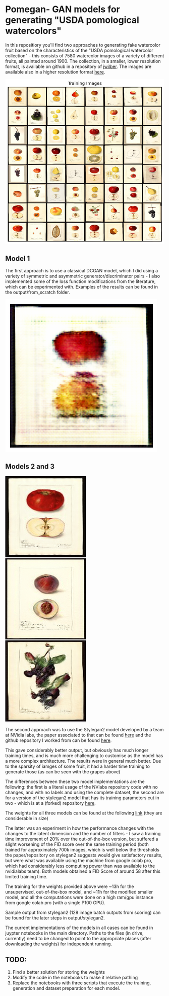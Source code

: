 # Pomegan- GAN models for generating "USDA pomological watercolors"
In this repositiory you'll find two approaches to generating fake watercolor fruit based on the characteristics of the "USDA pomological watercolor collection" - this consists of 7580 watercolor images of a variety of different fruits, all painted around 1900. The collection, in a smaller, lower resolution format, is available on github in a repository of [jwilber](https://github.com/jwilber/USDA_Pomological_Watercolors). The images are available also in a higher resolution format [here](https://archive.org/download/usda-pomological-watercolor-collection).

![Teaser image](./output/from_scratch/original-watercolours-first128.png)

## Model 1

The first approach is to use a classical DCGAN model, which I did using a variety of symmetric and asymmetric generator/discriminator pairs - I also implemented some of the loss function modifications from the literature, which can be experimented with. Examples of the results can be found in the output/from_scratch folder. 

![Teaser image](./output/from_scratch/model4-pom69-epoch60-240322.png)

## Models 2 and 3

![Teaser image](./output/stylegan2/seed0012.png)![Teaser image](./output/stylegan2/seed0020.png)![Teaser image](./output/stylegan2/seed0025.png)

The second approach was to use the Stylegan2 model developed by a team at NVidia labs, the paper associated to that can be found [here](https://arxiv.org/pdf/2006.06676.pdf) and the github repository I worked from can be found [here](https://github.com/NVlabs/stylegan2-ada-pytorch).

This gave considerably better output, but obviously has much longer training times, and is much more challenging to customise as the model has a more complex architecture. The results were in general much better. Due to the sparsity of iamges of some fruit, it had a harder time training to generate those (as can be seen with the grapes above)

The differences between these two model implementations are the following: the first is a literal usage of the NVlabs repository code with no changes, and with no labels and using the complete dataset, the second are for a version of the stylegan2 model that has its training parameters cut in two - which is at a (forked) repository [here](https://github.com/finnsl/stylegan2-ada-pytorch). 

The weights for all three models can be found at the following [link](https://drive.google.com/drive/folders/1GlZp5CPB89MAnKI9LDZUdFqiTV9nnAFh?usp=sharing) (they are considerable in size)

The latter was an experiment in how the performance changes with the changes to the latent dimension and the number of filters - I saw a training time improvement of 20% over the out-of-the-box version, but suffered a slight worsening of the FID score over the same training period (both trained for approximately 700k images, which is well below the thresholds the paper/repository on stylegan2 suggests would give satisfactory results, but were what was available using the machine from google colab pro, which had considerably less computing power than was available to the nvidialabs team). Both models obtained a FID Score of around 58 after this limited training time.

The training for the weights provided above were ~13h for the unsupervised, out-of-the-box model, and ~11h for the modified smaller model, and all the computations were done on a high ram/gpu instance from google colab pro (with a single P100 GPU). 

Sample output from stylegan2 (128 image batch outputs from scoring) can be found for the later steps in output/stylegan2.

The current implementations of the models in all cases can be found in juypter notebooks in the main directory. Paths to the files (in drive, currently) need to be changed to point to the appropriate places (after downloading the weights) for independent running.

## TODO:
1. Find a better solution for storing the weights
2. Modify the code in the notebooks to make it relative pathing
3. Replace the notebooks with three scripts that execute the training, generation and dataset preparation for each model.
